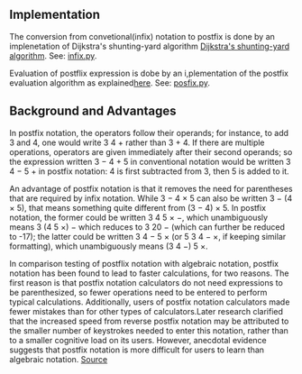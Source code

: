 ## Implementation
The conversion from convetional(infix) notation to postfix is done by an implenetation of Dijkstra's shunting-yard algorithm [Dijkstra's shunting-yard algorithm](https://en.wikipedia.org/wiki/Shunting-yard_algorithm). See: [infix.py](\infix.py).

Evaluation of postflix expression is dobe by an i,plementation of the postfix evaluation algorithm as explained[here](https://en.wikipedia.org/wiki/Reverse_Polish_notation). See: [posfix.py](\postfix.py).

## Background and Advantages
In postfix notation, the operators follow their operands; for instance, to add 3 and 4, one would write 3 4 + rather than 3 + 4. If there are multiple operations, operators are given immediately after their second operands; so the expression written 3 − 4 + 5 in conventional notation would be written 3 4 − 5 + in postfix notation: 4 is first subtracted from 3, then 5 is added to it. 

An advantage of postfix notation is that it removes the need for parentheses that are required by infix notation. While 3 − 4 × 5 can also be written 3 − (4 × 5), that means something quite different from (3 − 4) × 5. In postfix notation, the former could be written 3 4 5 × −, which unambiguously means 3 (4 5 ×) − which reduces to 3 20 − (which can further be reduced to -17); the latter could be written 3 4 − 5 × (or 5 3 4 − ×, if keeping similar formatting), which unambiguously means (3 4 −) 5 ×. 

In comparison testing of postflix notation with algebraic notation, postfix notation has been found to lead to faster calculations, for two reasons. The first reason is that postfix notation calculators do not need expressions to be parenthesized, so fewer operations need to be entered to perform typical calculations. Additionally, users of postfix notation calculators made fewer mistakes than for other types of calculators.Later research clarified that the increased speed from reverse postfix notation may be attributed to the smaller number of keystrokes needed to enter this notation, rather than to a smaller cognitive load on its users. However, anecdotal evidence suggests that postfix notation is more difficult for users to learn than algebraic notation. [Source](https://en.wikipedia.org/wiki/Reverse_Polish_notation)


